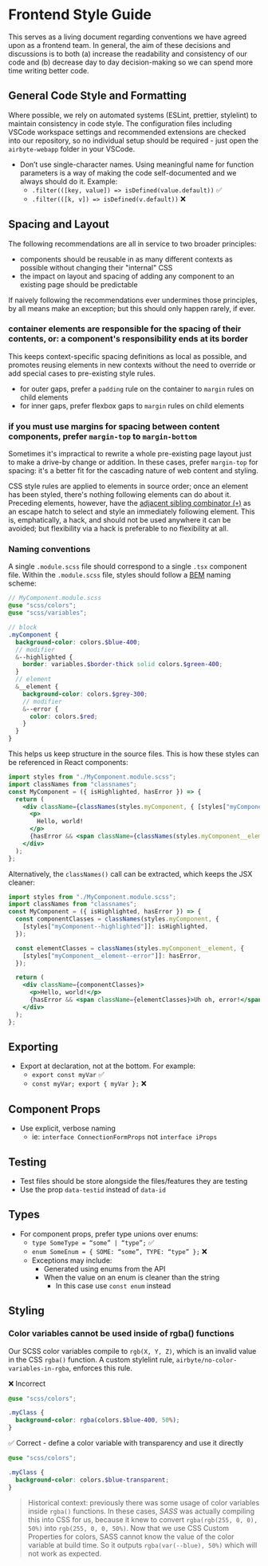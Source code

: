 # Frontend Style Guide

This serves as a living document regarding conventions we have agreed upon as a frontend team. In general, the aim of these decisions and discussions is to both (a) increase the readability and consistency of our code and (b) decrease day to day decision-making so we can spend more time writing better code.

## General Code Style and Formatting

 Where possible, we rely on automated systems (ESLint, prettier, stylelint) to maintain consistency in code style. The configuration files including VSCode workspace settings and recommended extensions are checked into our repository, so no individual setup should be required - just open the `airbyte-webapp` folder in your VSCode.

- Don’t use single-character names. Using meaningful name for function parameters is a way of making the code self-documented and we always should do it. Example:
  - `.filter(([key, value]) => isDefined(value.default))` ✅
  - `.filter(([k, v]) => isDefined(v.default))` ❌

## Spacing and Layout

The following recommendations are all in service to two broader principles:

- components should be reusable in as many different contexts as possible without changing their "internal" CSS
- the impact on layout and spacing of adding any component to an existing page should be predictable

If naively following the recommendations ever undermines those principles, by all means
make an exception; but this should only happen rarely, if ever.

### container elements are responsible for the spacing of their contents, or: a component's responsibility ends at its border

This keeps context-specific spacing definitions as local as possible, and promotes reusing
elements in new contexts without the need to override or add special cases to pre-existing
style rules.

- for outer gaps, prefer a `padding` rule on the container to `margin` rules on child elements
- for inner gaps, prefer flexbox gaps to `margin` rules on child elements

### if you must use margins for spacing between content components, prefer `margin-top` to `margin-bottom`

Sometimes it's impractical to rewrite a whole pre-existing page layout just to make a
drive-by change or addition. In these cases, prefer `margin-top` for spacing: it's a
better fit for the cascading nature of web content and styling.

CSS style rules are applied to elements in source order; once an element has been styled,
there's nothing following elements can do about it. Preceding elements, however, have the
[adjacent sibling combinator (`+`)](https://developer.mozilla.org/en-US/docs/Web/CSS/Adjacent_sibling_combinator) as an
escape hatch to select and style an immediately following element. This is, emphatically,
a hack, and should not be used anywhere it can be avoided; but flexibility via a hack is
preferable to no flexibility at all.

### Naming conventions

A single `.module.scss` file should correspond to a single `.tsx` component file. Within the `.module.scss` file, styles should follow a [BEM](https://getbem.com/introduction/) naming scheme:

```scss
// MyComponent.module.scss
@use "scss/colors";
@use "scss/variables";

// block
.myComponent {
  background-color: colors.$blue-400;
  // modifier
  &--highlighted {
    border: variables.$border-thick solid colors.$green-400;
  }
  // element
  &__element {
    background-color: colors.$grey-300;
    // modifier
    &--error {
      color: colors.$red;
    }
  }
}
```

This helps us keep structure in the source files. This is how these styles can be referenced in React components:

```jsx
import styles from "./MyComponent.module.scss";
import classNames from "classnames";
const MyComponent = ({ isHighlighted, hasError }) => {
  return (
    <div className={classNames(styles.myComponent, { [styles["myComponent--highlighted"]]: isHighlighted })}>
      <p>
        Hello, world!
      </p>
      {hasError && <span className={classNames(styles.myComponent__element, [styles['myComponent__element--error']: hasError])}>Uh oh, error!</span>}
    </div>
  );
};
```

Alternatively, the `classNames()` call can be extracted, which keeps the JSX cleaner:

```jsx
import styles from "./MyComponent.module.scss";
import classNames from "classnames";
const MyComponent = ({ isHighlighted, hasError }) => {
  const componentClasses = classNames(styles.myComponent, {
    [styles["myComponent--highlighted"]]: isHighlighted,
  });

  const elementClasses = classNames(styles.myComponent__element, {
    [styles["myComponent__element--error"]]: hasError,
  });

  return (
    <div className={componentClasses}>
      <p>Hello, world!</p>
      {hasError && <span className={elementClasses}>Uh oh, error!</span>}
    </div>
  );
};
```

## Exporting

- Export at declaration, not at the bottom. For example:
  - `export const myVar` ✅
  - `const myVar; export { myVar };` ❌

## Component Props

- Use explicit, verbose naming
  - ie: `interface ConnectionFormProps` not `interface iProps`

## Testing

- Test files should be store alongside the files/features they are testing
- Use the prop `data-testid` instead of `data-id`

## Types

- For component props, prefer type unions over enums:
  - `type SomeType = “some” | “type”;` ✅
  - `enum SomeEnum = { SOME: “some”, TYPE: “type” };` ❌
  - Exceptions may include:
    - Generated using enums from the API
    - When the value on an enum is cleaner than the string
      - In this case use `const enum` instead

## Styling

### Color variables cannot be used inside of rgba() functions

Our SCSS color variables compile to `rgb(X, Y, Z)`, which is an invalid value in the CSS `rgba()` function. A custom stylelint rule, `airbyte/no-color-variables-in-rgba`, enforces this rule.

❌ Incorrect

```scss
@use "scss/colors";

.myClass {
  background-color: rgba(colors.$blue-400, 50%);
}
```

✅ Correct - define a color variable with transparency and use it directly

```scss
@use "scss/colors";

.myClass {
  background-color: colors.$blue-transparent;
}
```

> Historical context: previously there was some usage of color variables inside `rgba()` functions. In these cases, _SASS_ was actually compiling this into CSS for us, because it knew to convert `rgba(rgb(255, 0, 0), 50%)` into `rgb(255, 0, 0, 50%)`. Now that we use CSS Custom Properties for colors, SASS cannot know the value of the color variable at build time. So it outputs `rgba(var(--blue), 50%)` which will not work as expected.

